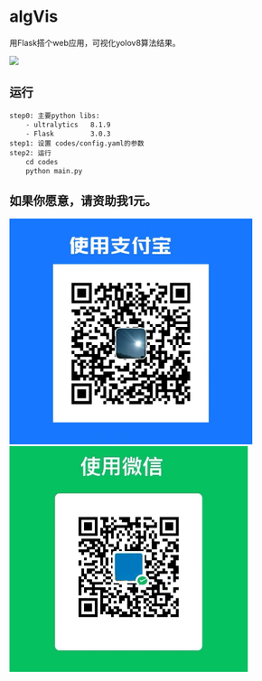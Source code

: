 # algVis
用Flask搭个web应用，可视化yolov8算法结果。
<p>
   <a align="left" href="https://github.com/xlsay/algVis" target="_blank">
   <img width="850" src="./figs/demo.gif"></a>
</p>

## 运行
```
step0: 主要python libs:
    - ultralytics   8.1.9
    - Flask         3.0.3
step1: 设置 codes/config.yaml的参数
step2: 运行
    cd codes
    python main.py

```
## 如果你愿意，请资助我1元。
<p>
   <img height="400" src="./figs/zfb.jpg"></a>
   <img height="400" src="./figs/wx.jpg"></a>
</p>

